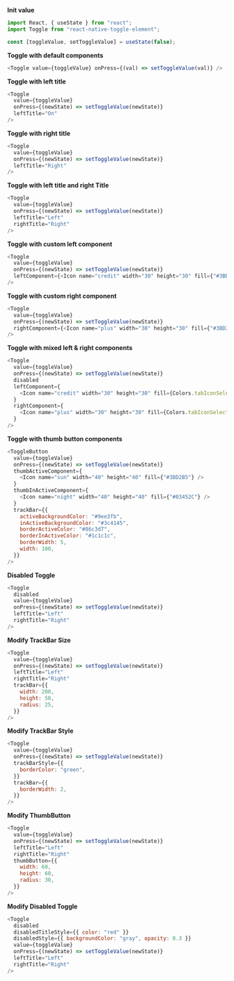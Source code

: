 **Init value**

```javascript
import React, { useState } from "react";
import Toggle from "react-native-toggle-element";

const [toggleValue, setToggleValue] = useState(false);
```

**Toggle with default components**

```javascript
<Toggle value={toggleValue} onPress={(val) => setToggleValue(val)} />
```

**Toggle with left title**

```javascript
<Toggle
  value={toggleValue}
  onPress={(newState) => setToggleValue(newState)}
  leftTitle="On"
/>
```

**Toggle with right title**

```javascript
<Toggle
  value={toggleValue}
  onPress={(newState) => setToggleValue(newState)}
  leftTitle="Right"
/>
```

**Toggle with left title and right Title**

```javascript
<Toggle
  value={toggleValue}
  onPress={(newState) => setToggleValue(newState)}
  leftTitle="Left"
  rightTitle="Right"
/>
```

**Toggle with custom left component**

```javascript
<Toggle
  value={toggleValue}
  onPress={(newState) => setToggleValue(newState)}
  leftComponent={<Icon name="credit" width="30" height="30" fill={"#3BD2B5"} />}
/>
```

**Toggle with custom right component**

```javascript
<Toggle
  value={toggleValue}
  onPress={(newState) => setToggleValue(newState)}
  rightComponent={<Icon name="plus" width="30" height="30" fill={"#3BD2B5"} />}
/>
```

**Toggle with mixed left & right components**

```javascript
<Toggle
  value={toggleValue}
  onPress={(newState) => setToggleValue(newState)}
  disabled
  leftComponent={
    <Icon name="credit" width="30" height="30" fill={Colors.tabIconSelected} />
  }
  rightComponent={
    <Icon name="plus" width="30" height="30" fill={Colors.tabIconSelected} />
  }
/>
```

**Toggle with thumb button components**

```javascript
<ToggleButton
  value={toggleValue}
  onPress={(newState) => setToggleValue(newState)}
  thumbActiveComponent={
    <Icon name="sun" width="40" height="40" fill={"#3BD2B5"} />
  }
  thumbInActiveComponent={
    <Icon name="night" width="40" height="40" fill={"#03452C"} />
  }
  trackBar={{
    activeBackgroundColor: "#9ee3fb",
    inActiveBackgroundColor: "#3c4145",
    borderActiveColor: "#86c3d7",
    borderInActiveColor: "#1c1c1c",
    borderWidth: 5,
    width: 100,
  }}
/>
```

**Disabled Toggle**

```javascript
<Toggle
  disabled
  value={toggleValue}
  onPress={(newState) => setToggleValue(newState)}
  leftTitle="Left"
  rightTitle="Right"
/>
```

**Modify TrackBar Size**

```javascript
<Toggle
  value={toggleValue}
  onPress={(newState) => setToggleValue(newState)}
  leftTitle="Left"
  rightTitle="Right"
  trackBar={{
    width: 200,
    height: 50,
    radius: 25,
  }}
/>
```

**Modify TrackBar Style**

```javascript
<Toggle
  value={toggleValue}
  onPress={(newState) => setToggleValue(newState)}
  trackBarStyle={{
    borderColor: "green",
  }}
  trackBar={{
    borderWidth: 2,
  }}
/>
```

**Modify ThumbButton**

```javascript
<Toggle
  value={toggleValue}
  onPress={(newState) => setToggleValue(newState)}
  leftTitle="Left"
  rightTitle="Right"
  thumbButton={{
    width: 60,
    height: 60,
    radius: 30,
  }}
/>
```

**Modify Disabled Toggle**

```javascript
<Toggle
  disabled
  disabledTitleStyle={{ color: "red" }}
  disabledStyle={{ backgroundColor: "gray", opacity: 0.3 }}
  value={toggleValue}
  onPress={(newState) => setToggleValue(newState)}
  leftTitle="Left"
  rightTitle="Right"
/>
```
